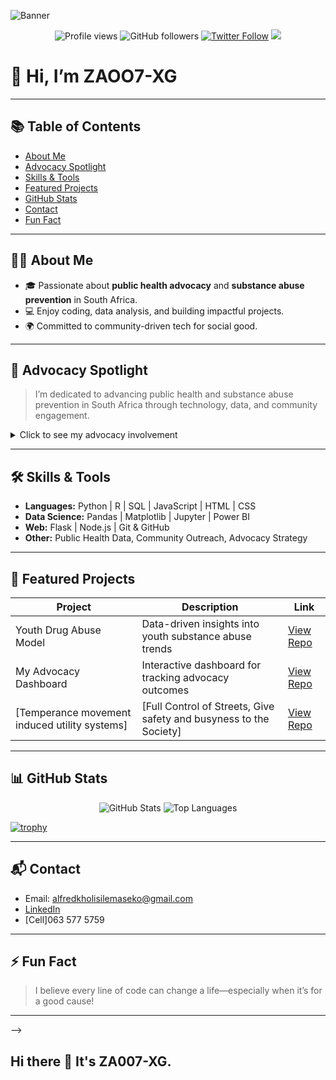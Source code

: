 <!-- Banner -->
![Banner](https://raw.githubusercontent.com/ZA007-XG/ZA007-XG/main/banner.png) <!-- 1748575548591.jpg-->

<p align="center">
  <img src="https://komarev.com/ghpvc/?username=ZAOO7-XG" alt="Profile views" />
  <img src="https://img.shields.io/github/followers/ZAOO7-XG?style=social" alt="GitHub followers" />
  <a href="https://twitter.com/yourhandle"><img src="https://img.shields.io/twitter/follow/yourhandle?style=social" alt="Twitter Follow"></a>
  <a href="https://linkedin.com/in/yourprofile"><img src="https://img.shields.io/badge/LinkedIn-blue?style=flat-square&logo=linkedin"></a>
</p>

# 👋 Hi, I’m ZAOO7-XG

---

## 📚 Table of Contents
- [About Me](#about-me)
- [Advocacy Spotlight](#advocacy-spotlight)
- [Skills & Tools](#skills--tools)
- [Featured Projects](#featured-projects)
- [GitHub Stats](#github-stats)
- [Contact](#contact)
- [Fun Fact](#fun-fact)

---

## 🧑‍💻 About Me

- 🎓 Passionate about **public health advocacy** and **substance abuse prevention** in South Africa.
- 💻 Enjoy coding, data analysis, and building impactful projects.
- 🌍 Committed to community-driven tech for social good.

---

## 📣 Advocacy Spotlight

> I’m dedicated to advancing public health and substance abuse prevention in South Africa through technology, data, and community engagement.

<details>
  <summary>Click to see my advocacy involvement</summary>

- 🏥 Leading awareness and education campaigns
- 📊 Analyzing data for substance abuse trends
- 🤝 Collaborating with NGOs, researchers, and youth organizations
- 🗣️ Promoting open data and technology in health advocacy
</details>

---

## 🛠️ Skills & Tools

- **Languages:** Python | R | SQL | JavaScript | HTML | CSS
- **Data Science:** Pandas | Matplotlib | Jupyter | Power BI
- **Web:** Flask | Node.js | Git & GitHub
- **Other:** Public Health Data, Community Outreach, Advocacy Strategy

---

## 🌟 Featured Projects

| Project | Description | Link |
| ------- | ----------- | ---- |
| Youth Drug Abuse Model | Data-driven insights into youth substance abuse trends | [View Repo](https://github.com/victoriamuinde07/Youth-drug-abuse-model) |
| My Advocacy Dashboard | Interactive dashboard for tracking advocacy outcomes | [View Repo](#) |
| [Temperance movement induced utility systems] | [Full Control of Streets, Give safety and busyness to the Society] | [View Repo](#) |

---

## 📊 GitHub Stats

<p align="center">
  <img src="https://github-readme-stats.vercel.app/api?username=ZAOO7-XG&show_icons=true&theme=radical" alt="GitHub Stats" />
  <img src="https://github-readme-stats.vercel.app/api/top-langs/?username=ZAOO7-XG&layout=compact&theme=radical" alt="Top Languages" />
</p>

[![trophy](https://github-profile-trophy.vercel.app/?username=ZAOO7-XG&theme=onedark)](https://github.com/ryo-ma/github-profile-trophy)

---

## 📬 Contact

- Email: alfredkholisilemaseko@gmail.com
- [LinkedIn](https://linkedin.com/in/XolaniGanandana)
- [Cell]063 577 5759

---

## ⚡ Fun Fact

> I believe every line of code can change a life—especially when it’s for a good cause!

---

-->

## Hi there 👋 It's ZA007-XG.




<!--
**ZA007-XG**ABOUT ME**

-🎩 Passionate about**Public Health Advocacy**and**Substance prevention**

-💻 Love Coding,Data analysis and building impactful community Projects.

-🌍 Committed to making a difference through technology and collaboration.

##🇿🇦 CURRENT FOCUS 
 
-Promoting awareness of substance abuse prevention 
-building tools to support public health campaign's 
-Data-driven research for youth outreach 

🤝**COLLABORATION**
-Always open to partnering with NGO's, Researchers and Developers about health advocacy
- Open to learning more about Religion 

##🛠️ Technology and Tools 

-Python, R, SQL 
-Data Science and Visualisation (Pandas, Moptolib, jpyter)
-Web development 
-Public health 

##🗂️ FEATURED PROJECTS 

-**[Youth Drug Abuse Model](https://GitHub.com/victoriamuinde07/youth-drug-abuse-model)**Data-driven insights on youth substance trends.

-**[TeamNoRest#007]**

- A Group organisation of 18 Members
- I the Leader and with 3elders 45,55,65
- Two Chiefs responsible for the control of the organisation and its books.

-*🌞 AIM 🌕* To control and keep the streets clean**it's a given drugs will forever exists**Create a Drug cartel that will benefit the society at large with a strictly no under 18 and a force to make sure that Motto is implemented.

-Give NGO's Programs to the Society*TARGET*HOOD'S, SKWATTA CAMPS AND RURAL AREAS everybody physical fit to participate does compulsory.
**DIFFERENT PROGRAMS TO ACCOMMODATE ALL**

##TARGET##CLEAN HEALTHY HOOD LIFESTYLE, GOOD NUTRITION,THE BEST INFRASTRUCTURE, TOP GRADE EDUCATION AND FINANCIAL INDEPENDENCE FOR ALL.

##CONNECT WITH ME##

EMAIL: alfredkholisilemaseko@gmail.com 

LINKEDIN:@Xolani Ganandana

#Cell# 063 577 5759
-->

